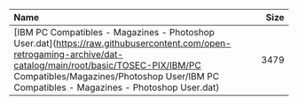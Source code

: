 |Name|Size|
|:---|---:|
|[IBM PC Compatibles - Magazines - Photoshop User.dat](https://raw.githubusercontent.com/open-retrogaming-archive/dat-catalog/main/root/basic/TOSEC-PIX/IBM/PC Compatibles/Magazines/Photoshop User/IBM PC Compatibles - Magazines - Photoshop User.dat)|3479|
